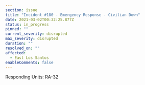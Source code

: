```yaml
---
section: issue
title: "Incident #180 - Emergency Response - Civilian Down"
date: 2021-03-02T00:32:25.877Z
status: in_progress
pinned: ""
current_severity: disrupted
max_severity: disrupted
duration: ""
resolved_on: ""
affected:
  - East Los Santos
enableComments: false
---
```

Responding Units: RA-32